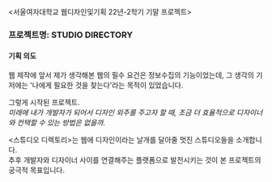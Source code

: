 <서울여자대학교 웹디자인및기획 22년-2학기 기말 프로젝트>

### 프로젝트명: STUDIO DIRECTORY

#### 기획 의도  
웹 제작에 앞서 제가 생각해본 웹의 필수 요건은 정보수집의 기능이었는데, 그 생각의 기저에는 '나에게 필요한 것을 찾는다'라는 목적이 있었습니다.

그렇게 시작된 프로젝트.  
_미래에 내가 개발자가 되어서 디자인 외주를 주고자 할 때, 조금 더 효율적으로 디자이너와 컨택할 수 있는 방법은 없을까._

<스튜디오 디렉토리>는 웹에 디자인이라는 날개를 달아줄 멋진 스튜디오들을 소개합니다.  
추후 개발자와 디자이너 사이를 연결해주는 플랫폼으로 발전시키는 것이 본 프로젝트의 궁극적 목표입니다.
